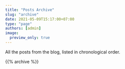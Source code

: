 ```yaml
---
title: "Posts Archive"
slug: "archive"
date: 2021-05-09T15:17:00+07:00
type: "page"
authors: [admin]
image:
  preview_only: true
---
```


All the posts from the blog, listed in chronological order.

{{% archive %}}
